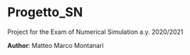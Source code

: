# Progetto_SN
Project for the Exam of Numerical Simulation a.y. 2020/2021

**Author**: Matteo Marco Montanari
